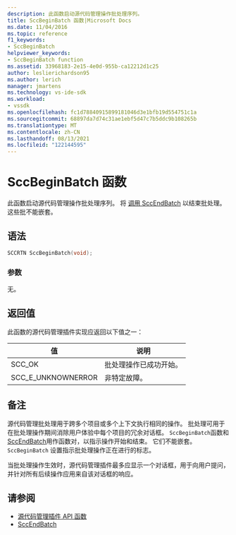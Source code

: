 ```yaml
---
description: 此函数启动源代码管理操作批处理序列。
title: SccBeginBatch 函数|Microsoft Docs
ms.date: 11/04/2016
ms.topic: reference
f1_keywords:
- SccBeginBatch
helpviewer_keywords:
- SccBeginBatch function
ms.assetid: 33968183-2e15-4e0d-955b-ca12212d1c25
author: leslierichardson95
ms.author: lerich
manager: jmartens
ms.technology: vs-ide-sdk
ms.workload:
- vssdk
ms.openlocfilehash: fc1d78840915899181046d3e1bfb19d554751c1a
ms.sourcegitcommit: 68897da7d74c31ae1ebf5d47c7b5ddc9b108265b
ms.translationtype: MT
ms.contentlocale: zh-CN
ms.lasthandoff: 08/13/2021
ms.locfileid: "122144595"
---
```

# <a name="sccbeginbatch-function"></a>SccBeginBatch 函数
此函数启动源代码管理操作批处理序列。 将 [调用 SccEndBatch](../extensibility/sccendbatch-function.md) 以结束批处理。 这些批不能嵌套。

## <a name="syntax"></a>语法

```cpp
SCCRTN SccBeginBatch(void);
```

### <a name="parameters"></a>参数
 无。

## <a name="return-value"></a>返回值
 此函数的源代码管理插件实现应返回以下值之一：

|值|说明|
|-----------|-----------------|
|SCC_OK|批处理操作已成功开始。|
|SCC_E_UNKNOWNERROR|非特定故障。|

## <a name="remarks"></a>备注
 源代码管理批处理用于跨多个项目或多个上下文执行相同的操作。 批处理可用于在批处理操作期间消除用户体验中每个项目的冗余对话框。 `SccBeginBatch`函数和[SccEndBatch](../extensibility/sccendbatch-function.md)用作函数对，以指示操作开始和结束。 它们不能嵌套。 `SccBeginBatch` 设置指示批处理操作正在进行的标志。

 当批处理操作生效时，源代码管理插件最多应显示一个对话框，用于向用户提问，并针对所有后续操作应用来自该对话框的响应。

## <a name="see-also"></a>请参阅
- [源代码管理插件 API 函数](../extensibility/source-control-plug-in-api-functions.md)
- [SccEndBatch](../extensibility/sccendbatch-function.md)
